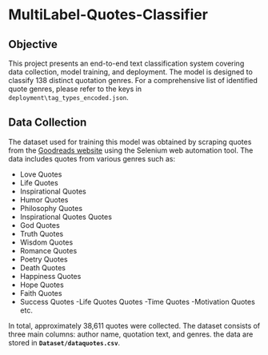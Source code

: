 # MultiLabel-Quotes-Classifier 

## Objective
This project presents an end-to-end text classification system covering data collection, model training, and deployment. The model is designed to classify 138 distinct quotation genres. For a comprehensive list of identified quote genres, please refer to the keys in `deployment\tag_types_encoded.json`.

## Data Collection
The dataset used for training this model was obtained by scraping quotes from the [Goodreads website](https://www.goodreads.com/quotes) using the Selenium web automation tool. The data includes quotes from various genres such as:

- Love Quotes
- Life Quotes
- Inspirational Quotes
- Humor Quotes
- Philosophy Quotes
- Inspirational Quotes Quotes
- God Quotes
- Truth Quotes
- Wisdom Quotes
- Romance Quotes
- Poetry Quotes
- Death Quotes
- Happiness Quotes
- Hope Quotes
- Faith Quotes
- Success Quotes
-Life Quotes Quotes 
-Time Quotes 
-Motivation Quotes etc.

In total, approximately 38,611 quotes were collected. The dataset consists of three main columns: author name, quotation text, and genres. the data are stored in **`Dataset/dataquotes.csv`**.

